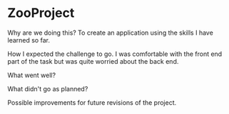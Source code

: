 # ZooProject

Why are we doing this?
To create an application using the skills I have learned so far.

How I expected the challenge to go.
I was comfortable with the front end part of the task but was quite worried about the back end.

What went well?

What didn't go as planned?

Possible improvements for future revisions of the project.
